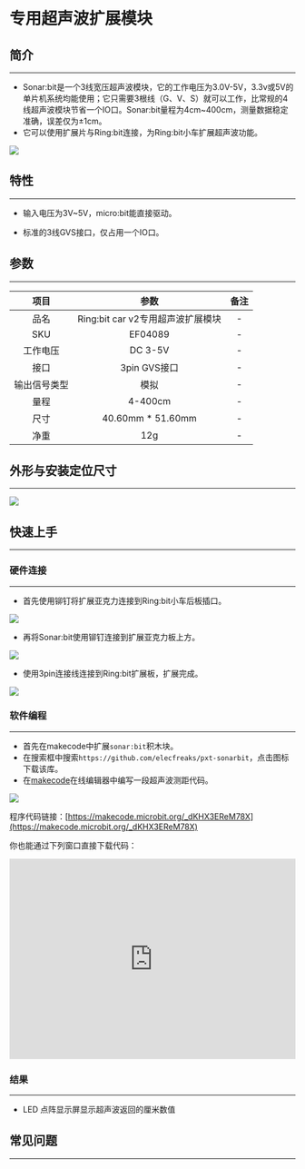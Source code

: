 # 专用超声波扩展模块

## 简介
---
- Sonar:bit是一个3线宽压超声波模块，它的工作电压为3.0V-5V，3.3v或5V的单片机系统均能使用；它只需要3根线（G、V、S）就可以工作，比常规的4线超声波模块节省一个IO口。Sonar:bit量程为4cm~400cm，测量数据稳定准确，误差仅为±1cm。
- 它可以使用扩展片与Ring:bit连接，为Ring:bit小车扩展超声波功能。
 
![](https://raw.githubusercontent.com/elecfreaks/learn-cn/master/microbitKit/ring_bit_v2/images/ring_bit_v2_sonar_01.jpg)

## 特性
---
- 输入电压为3V~5V，micro:bit能直接驱动。

- 标准的3线GVS接口，仅占用一个IO口。

## 参数
---

 项目 | 参数 | 备注
 :-: | :-: |:-:
 品名|Ring:bit car v2专用超声波扩展模块|-
 SKU|EF04089|-
 工作电压|DC 3-5V|-
 接口|3pin GVS接口|-
 输出信号类型|模拟|-
 量程|4-400cm|-
 尺寸|40.60mm * 51.60mm|-
 净重|12g|-


## 外形与安装定位尺寸
---

![](https://raw.githubusercontent.com/elecfreaks/learn-cn/master/microbitKit/ring_bit_v2/images/ring_bit_v2_sonar_02.jpg)

## 快速上手
---	
### 硬件连接  
---

- 首先使用铆钉将扩展亚克力连接到Ring:bit小车后板插口。
 
![](https://raw.githubusercontent.com/elecfreaks/learn-cn/master/microbitKit/ring_bit_v2/images/ring_bit_v2_sonar_03.jpg)

- 再将Sonar:bit使用铆钉连接到扩展亚克力板上方。

![](https://raw.githubusercontent.com/elecfreaks/learn-cn/master/microbitKit/ring_bit_v2/images/ring_bit_v2_sonar_04.jpg)

- 使用3pin连接线连接到Ring:bit扩展板，扩展完成。

![](https://raw.githubusercontent.com/elecfreaks/learn-cn/master/microbitKit/ring_bit_v2/images/ring_bit_v2_sonar_05.jpg)

### 软件编程  
---

- 首先在makecode中扩展`sonar:bit`积木块。
- 在搜索框中搜索`https://github.com/elecfreaks/pxt-sonarbit`，点击图标下载该库。
- 在[makecode](https://makecode.microbit.org/)在线编辑器中编写一段超声波测距代码。


![](https://raw.githubusercontent.com/elecfreaks/learn-cn/master/microbitKit/ring_bit_v2/images/ring_bit_v2_sonar_06.png)

 程序代码链接：[https://makecode.microbit.org/_dKHX3EReM78X](https://makecode.microbit.org/_dKHX3EReM78X)

 你也能通过下列窗口直接下载代码：

 <div style="position:relative;height:0;padding-bottom:70%;overflow:hidden;"><iframe style="position:absolute;top:0;left:0;width:100%;height:100%;" src="https://makecode.microbit.org/#pub:_dKHX3EReM78X" frameborder="0" sandbox="allow-popups allow-forms allow-scripts allow-same-origin"></iframe></div>

### 结果
---

- LED 点阵显示屏显示超声波返回的厘米数值

## 常见问题
---
